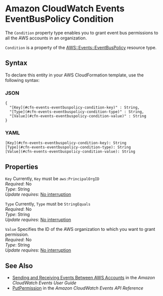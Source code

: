 # Amazon CloudWatch Events EventBusPolicy Condition<a name="aws-properties-events-eventbuspolicy-condition"></a>

<a name="aws-properties-events-eventbuspolicy-condition-description"></a>The `Condition` property type enables you to grant event bus permissions to all the AWS accounts in an organization\.

<a name="aws-properties-events-eventbuspolicy-condition-inheritance"></a> `Condition` is a property of the [AWS::Events::EventBusPolicy](aws-resource-events-eventbuspolicy.md) resource type\.

## Syntax<a name="aws-properties-events-eventbuspolicy-condition-syntax"></a>

To declare this entity in your AWS CloudFormation template, use the following syntax:

### JSON<a name="aws-properties-events-eventbuspolicy-condition-syntax.json"></a>

```
{
  "[Key](#cfn-events-eventbuspolicy-condition-key)" : String,
  "[Type](#cfn-events-eventbuspolicy-condition-type)" : String,
  "[Value](#cfn-events-eventbuspolicy-condition-value)" : String
}
```

### YAML<a name="aws-properties-events-eventbuspolicy-condition-syntax.yaml"></a>

```
[Key](#cfn-events-eventbuspolicy-condition-key): String
[Type](#cfn-events-eventbuspolicy-condition-type): String
[Value](#cfn-events-eventbuspolicy-condition-value): String
```

## Properties<a name="aws-properties-events-eventbuspolicy-condition-properties"></a>

`Key`  <a name="cfn-events-eventbuspolicy-condition-key"></a>
Currently, `Key` must be `aws:PrincipalOrgID`  
 *Required*: No  
 *Type*: String  
 *Update requires*: [No interruption](using-cfn-updating-stacks-update-behaviors.md#update-no-interrupt) 

`Type`  <a name="cfn-events-eventbuspolicy-condition-type"></a>
Currently, `Type` must be `StringEquals`  
 *Required*: No  
 *Type*: String  
 *Update requires*: [No interruption](using-cfn-updating-stacks-update-behaviors.md#update-no-interrupt) 

`Value`  <a name="cfn-events-eventbuspolicy-condition-value"></a>
Specifies the ID of the AWS organization to which you want to grant permission\.  
 *Required*: No  
 *Type*: String  
 *Update requires*: [No interruption](using-cfn-updating-stacks-update-behaviors.md#update-no-interrupt) 

## See Also<a name="aws-properties-events-eventbuspolicy-condition-seealso"></a>
+ [Sending and Receiving Events Between AWS Accounts](https://docs.aws.amazon.com/AmazonCloudWatch/latest/events/CloudWatchEvents-CrossAccountEventDelivery.html) in the *Amazon CloudWatch Events User Guide*
+ [PutPermission](https://docs.aws.amazon.com/AmazonCloudWatchEvents/latest/APIReference/API_PutPermission.html) in the *Amazon CloudWatch Events API Reference*